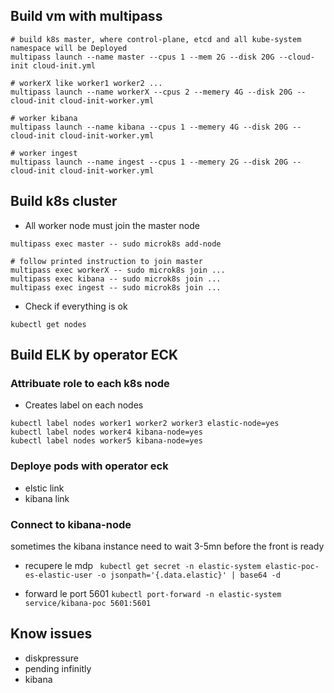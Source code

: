 ## Build vm with multipass

```
# build k8s master, where control-plane, etcd and all kube-system namespace will be Deployed
multipass launch --name master --cpus 1 --mem 2G --disk 20G --cloud-init cloud-init.yml

# workerX like worker1 worker2 ...
multipass launch --name workerX --cpus 2 --memery 4G --disk 20G --cloud-init cloud-init-worker.yml

# worker kibana
multipass launch --name kibana --cpus 1 --memery 4G --disk 20G --cloud-init cloud-init-worker.yml

# worker ingest
multipass launch --name ingest --cpus 1 --memery 2G --disk 20G --cloud-init cloud-init-worker.yml
```

## Build k8s cluster

- All worker node must join the master node

```
multipass exec master -- sudo microk8s add-node

# follow printed instruction to join master
multipass exec workerX -- sudo microk8s join ...
multipass exec kibana -- sudo microk8s join ...
multipass exec ingest -- sudo microk8s join ...

```

- Check if everything is ok

```
kubectl get nodes

```

## Build ELK by operator ECK

### Attribuate role to each k8s node

- Creates label on each nodes

```
kubectl label nodes worker1 worker2 worker3 elastic-node=yes
kubectl label nodes worker4 kibana-node=yes
kubectl label nodes worker5 kibana-node=yes
```

### Deploye pods with operator eck

- elstic link
- kibana link

### Connect to kibana-node

sometimes the kibana instance need to wait 3-5mn before the front is ready

- recupere le mdp
  ` kubectl get secret -n elastic-system elastic-poc-es-elastic-user -o jsonpath='{.data.elastic}' | base64 -d`

- forward le port 5601
  `kubectl port-forward -n elastic-system service/kibana-poc 5601:5601`

## Know issues

- diskpressure
- pending infinitly
- kibana
